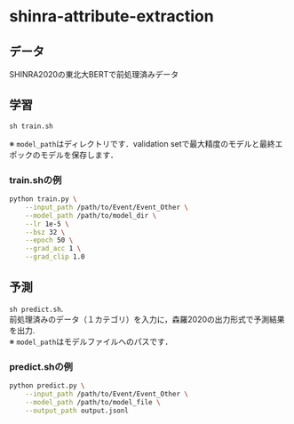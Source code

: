 # shinra-attribute-extraction

## データ
SHINRA2020の東北大BERTで前処理済みデータ

## 学習
`sh train.sh`

※ `model_path`はディレクトリです．validation setで最大精度のモデルと最終エポックのモデルを保存します．

### train.shの例
```bash
python train.py \
    --input_path /path/to/Event/Event_Other \
    --model_path /path/to/model_dir \
    --lr 1e-5 \
    --bsz 32 \
    --epoch 50 \
    --grad_acc 1 \
    --grad_clip 1.0 
```

## 予測
`sh predict.sh`.   
前処理済みのデータ（１カテゴリ）を入力に，森羅2020の出力形式で予測結果を出力.   
※ `model_path`はモデルファイルへのパスです．

### predict.shの例
```bash
python predict.py \
    --input_path /path/to/Event/Event_Other \
    --model_path /path/to/model_file \
    --output_path output.jsonl
```

